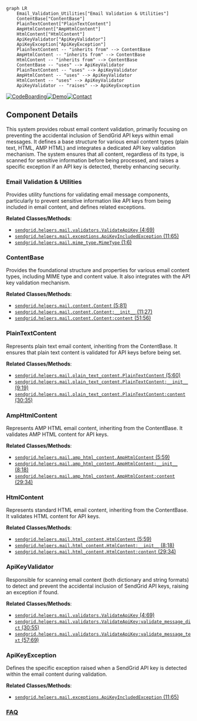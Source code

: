 ```mermaid
graph LR
    Email_Validation_Utilities["Email Validation & Utilities"]
    ContentBase["ContentBase"]
    PlainTextContent["PlainTextContent"]
    AmpHtmlContent["AmpHtmlContent"]
    HtmlContent["HtmlContent"]
    ApiKeyValidator["ApiKeyValidator"]
    ApiKeyException["ApiKeyException"]
    PlainTextContent -- "inherits from" --> ContentBase
    AmpHtmlContent -- "inherits from" --> ContentBase
    HtmlContent -- "inherits from" --> ContentBase
    ContentBase -- "uses" --> ApiKeyValidator
    PlainTextContent -- "uses" --> ApiKeyValidator
    AmpHtmlContent -- "uses" --> ApiKeyValidator
    HtmlContent -- "uses" --> ApiKeyValidator
    ApiKeyValidator -- "raises" --> ApiKeyException
```
[![CodeBoarding](https://img.shields.io/badge/Generated%20by-CodeBoarding-9cf?style=flat-square)](https://github.com/CodeBoarding/CodeBoarding)[![Demo](https://img.shields.io/badge/Try%20our-Demo-blue?style=flat-square)](https://www.codeboarding.org/demo)[![Contact](https://img.shields.io/badge/Contact%20us%20-%20contact@codeboarding.org-lightgrey?style=flat-square)](mailto:contact@codeboarding.org)

## Component Details

This system provides robust email content validation, primarily focusing on preventing the accidental inclusion of SendGrid API keys within email messages. It defines a base structure for various email content types (plain text, HTML, AMP HTML) and integrates a dedicated API key validation mechanism. The system ensures that all content, regardless of its type, is scanned for sensitive information before being processed, and raises a specific exception if an API key is detected, thereby enhancing security.

### Email Validation & Utilities
Provides utility functions for validating email message components, particularly to prevent sensitive information like API keys from being included in email content, and defines related exceptions.


**Related Classes/Methods**:

- <a href="https://github.com/sendgrid/sendgrid-python/blob/master/sendgrid/helpers/mail/validators.py#L4-L69" target="_blank" rel="noopener noreferrer">`sendgrid.helpers.mail.validators.ValidateApiKey` (4:69)</a>
- <a href="https://github.com/sendgrid/sendgrid-python/blob/master/sendgrid/helpers/mail/exceptions.py#L11-L65" target="_blank" rel="noopener noreferrer">`sendgrid.helpers.mail.exceptions.ApiKeyIncludedException` (11:65)</a>
- <a href="https://github.com/sendgrid/sendgrid-python/blob/master/sendgrid/helpers/mail/mime_type.py#L1-L6" target="_blank" rel="noopener noreferrer">`sendgrid.helpers.mail.mime_type.MimeType` (1:6)</a>


### ContentBase
Provides the foundational structure and properties for various email content types, including MIME type and content value. It also integrates with the API key validation mechanism.


**Related Classes/Methods**:

- <a href="https://github.com/sendgrid/sendgrid-python/blob/master/sendgrid/helpers/mail/content.py#L5-L81" target="_blank" rel="noopener noreferrer">`sendgrid.helpers.mail.content.Content` (5:81)</a>
- <a href="https://github.com/sendgrid/sendgrid-python/blob/master/sendgrid/helpers/mail/content.py#L11-L27" target="_blank" rel="noopener noreferrer">`sendgrid.helpers.mail.content.Content:__init__` (11:27)</a>
- <a href="https://github.com/sendgrid/sendgrid-python/blob/master/sendgrid/helpers/mail/content.py#L51-L56" target="_blank" rel="noopener noreferrer">`sendgrid.helpers.mail.content.Content:content` (51:56)</a>


### PlainTextContent
Represents plain text email content, inheriting from the ContentBase. It ensures that plain text content is validated for API keys before being set.


**Related Classes/Methods**:

- <a href="https://github.com/sendgrid/sendgrid-python/blob/master/sendgrid/helpers/mail/plain_text_content.py#L5-L60" target="_blank" rel="noopener noreferrer">`sendgrid.helpers.mail.plain_text_content.PlainTextContent` (5:60)</a>
- <a href="https://github.com/sendgrid/sendgrid-python/blob/master/sendgrid/helpers/mail/plain_text_content.py#L9-L19" target="_blank" rel="noopener noreferrer">`sendgrid.helpers.mail.plain_text_content.PlainTextContent:__init__` (9:19)</a>
- <a href="https://github.com/sendgrid/sendgrid-python/blob/master/sendgrid/helpers/mail/plain_text_content.py#L30-L35" target="_blank" rel="noopener noreferrer">`sendgrid.helpers.mail.plain_text_content.PlainTextContent:content` (30:35)</a>


### AmpHtmlContent
Represents AMP HTML email content, inheriting from the ContentBase. It validates AMP HTML content for API keys.


**Related Classes/Methods**:

- <a href="https://github.com/sendgrid/sendgrid-python/blob/master/sendgrid/helpers/mail/amp_html_content.py#L5-L59" target="_blank" rel="noopener noreferrer">`sendgrid.helpers.mail.amp_html_content.AmpHtmlContent` (5:59)</a>
- <a href="https://github.com/sendgrid/sendgrid-python/blob/master/sendgrid/helpers/mail/amp_html_content.py#L8-L18" target="_blank" rel="noopener noreferrer">`sendgrid.helpers.mail.amp_html_content.AmpHtmlContent:__init__` (8:18)</a>
- <a href="https://github.com/sendgrid/sendgrid-python/blob/master/sendgrid/helpers/mail/amp_html_content.py#L29-L34" target="_blank" rel="noopener noreferrer">`sendgrid.helpers.mail.amp_html_content.AmpHtmlContent:content` (29:34)</a>


### HtmlContent
Represents standard HTML email content, inheriting from the ContentBase. It validates HTML content for API keys.


**Related Classes/Methods**:

- <a href="https://github.com/sendgrid/sendgrid-python/blob/master/sendgrid/helpers/mail/html_content.py#L5-L59" target="_blank" rel="noopener noreferrer">`sendgrid.helpers.mail.html_content.HtmlContent` (5:59)</a>
- <a href="https://github.com/sendgrid/sendgrid-python/blob/master/sendgrid/helpers/mail/html_content.py#L8-L18" target="_blank" rel="noopener noreferrer">`sendgrid.helpers.mail.html_content.HtmlContent:__init__` (8:18)</a>
- <a href="https://github.com/sendgrid/sendgrid-python/blob/master/sendgrid/helpers/mail/html_content.py#L29-L34" target="_blank" rel="noopener noreferrer">`sendgrid.helpers.mail.html_content.HtmlContent:content` (29:34)</a>


### ApiKeyValidator
Responsible for scanning email content (both dictionary and string formats) to detect and prevent the accidental inclusion of SendGrid API keys, raising an exception if found.


**Related Classes/Methods**:

- <a href="https://github.com/sendgrid/sendgrid-python/blob/master/sendgrid/helpers/mail/validators.py#L4-L69" target="_blank" rel="noopener noreferrer">`sendgrid.helpers.mail.validators.ValidateApiKey` (4:69)</a>
- <a href="https://github.com/sendgrid/sendgrid-python/blob/master/sendgrid/helpers/mail/validators.py#L30-L55" target="_blank" rel="noopener noreferrer">`sendgrid.helpers.mail.validators.ValidateApiKey:validate_message_dict` (30:55)</a>
- <a href="https://github.com/sendgrid/sendgrid-python/blob/master/sendgrid/helpers/mail/validators.py#L57-L69" target="_blank" rel="noopener noreferrer">`sendgrid.helpers.mail.validators.ValidateApiKey:validate_message_text` (57:69)</a>


### ApiKeyException
Defines the specific exception raised when a SendGrid API key is detected within the email content during validation.


**Related Classes/Methods**:

- <a href="https://github.com/sendgrid/sendgrid-python/blob/master/sendgrid/helpers/mail/exceptions.py#L11-L65" target="_blank" rel="noopener noreferrer">`sendgrid.helpers.mail.exceptions.ApiKeyIncludedException` (11:65)</a>




### [FAQ](https://github.com/CodeBoarding/GeneratedOnBoardings/tree/main?tab=readme-ov-file#faq)
